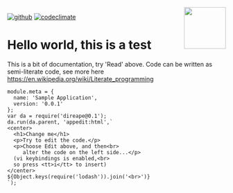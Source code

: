 <img src=https://raw.githubusercontent.com/KodeKunstner/unnamed-solsort-com-app/master/icon.png width=96 height=96 align=right>

[![github](https://img.shields.io/badge/github-KodeKunstner/unnamed-solsort-com-app-blue.svg)](https://github.com/KodeKunstner/unnamed-solsort-com-app)
[![codeclimate](https://img.shields.io/codeclimate/github/KodeKunstner/unnamed-solsort-com-app.svg)](https://codeclimate.com/github/KodeKunstner/unnamed-solsort-com-app)

# Hello world, this is a test

This is a bit of documentation, try 'Read' above. Code can be written as semi-literate code, see more here <https://en.wikipedia.org/wiki/Literate_programming>
    
    module.meta = {
      name: 'Sample Application',
      version: '0.0.1'
    };
    var da = require('direape@0.1');
    da.run(da.parent, 'appedit:html',`
    <center>
      <h1>Change me</h1>
      <p>Try to edit the code.</p>
      <p>Choose Edit above, and then<br>
         alter the code on the left side...</p>
      (vi keybindings is enabled,<br>
      so press <tt>i</tt> to insert)
    </center>
    ${Object.keys(require('lodash')).join('<br>')}
    `);